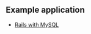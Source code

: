 


## Example application

* [Rails with MySQL](https://app.cloud66.com/stacks/new?eduid=rails_mysql)

